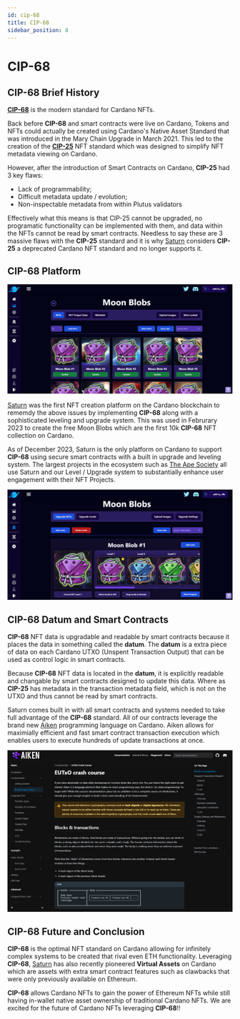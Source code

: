 ```yaml
---
id: cip-68
title: CIP-68
sidebar_position: 8
---
```


# CIP-68

## CIP-68 Brief History

[**CIP-68**](https://github.com/cardano-foundation/CIPs/tree/master/CIP-0068) is the modern standard for Cardano NFTs.

Back before **CIP-68** and smart contracts were live on Cardano, Tokens and NFTs could actually be created using Cardano's Native Asset Standard that was introduced in the Mary Chain Upgrade in March 2021. This led to the creation of the [**CIP-25**](https://github.com/cardano-foundation/CIPs/tree/master/CIP-0025) NFT standard which was designed to simplify NFT metadata viewing on Cardano.

However, after the introduction of Smart Contracts on Cardano, **CIP-25** had 3 key flaws:

-   Lack of programmability;
-   Difficult metadata update / evolution;
-   Non-inspectable metadata from within Plutus validators

Effectively what this means is that CIP-25 cannot be upgraded, no programatic functionality can be implemented with them, and data within the NFTs cannot be read by smart contracts. Needless to say these are 3 massive flaws with the **CIP-25** standard and it is why [Saturn](https://saturnnft.io/) considers **CIP-25** a deprecated Cardano NFT standard and no longer supports it.

## CIP-68 Platform

![CIP-68 Moon Blobs Page](/img/cip-68/moon-blobs.png)

[Saturn](https://saturnnft.io/) was the first NFT creation platform on the Cardano blockchain to rememdy the above issues by implementing **CIP-68** along with a sophisticated leveling and upgrade system. This was used in Februrary 2023 to create the free Moon Blobs which are the first 10k **CIP-68** NFT collection on Cardano.

As of December 2023, Saturn is the only platform on Cardano to support **CIP-68** using secure smart contracts with a built in upgrade and leveling system. The largest projects in the ecosystem such as [The Ape Society](https://www.theapesociety.io/) all use Saturn and our Level / Upgrade system to substantially enhance user engagement with their NFT Projects.

![CIP-68 Upgrade Moon Blobs Page](/img/cip-68/upgrade-blobs.png)

## CIP-68 Datum and Smart Contracts

**CIP-68** NFT data is upgradable and readable by smart contracts because it places the data in something called the **datum**. The **datum** is a extra piece of data on each Cardano UTXO (Unspent Transaction Output) that can be used as control logic in smart contracts.

Because **CIP-68** NFT data is located in the **datum**, it is explicitly readable and changable by smart contracts designed to update this data. Where as **CIP-25** has metadata in the transaction metadata field, which is not on the UTXO and thus cannot be read by smart contracts.

Saturn comes built in with all smart contracts and systems needed to take full advantage of the **CIP-68** standard. All of our contracts leverage the brand new [Aiken](https://aiken-lang.org/) programming language on Cardano. Aiken allows for maximially efficient and fast smart contract transaction execution which enables users to execute hundreds of update transactions at once.

![CIP-68 Aiken Contracts](/img/cip-68/aiken-docs.png)

## CIP-68 Future and Conclusion

**CIP-68** is the optimal NFT standard on Cardano allowing for infinitely complex systems to be created that rival even ETH functionality. Leveraging **CIP-68**, [Saturn](https://saturnnft.io/) has also recently pioneered **Virtual Assets** on Cardano which are assets with extra smart contract features such as clawbacks that were only previously available on Ethereum.

**CIP-68** allows Cardano NFTs to gain the power of Ethereum NFTs while still having in-wallet native asset ownership of traditional Cardano NFTs. We are excited for the future of Cardano NFTs leveraging **CIP-68**!!

